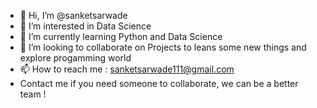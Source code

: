 - 👋 Hi, I’m @sanketsarwade
- 👀 I’m interested in Data Science
- 🌱 I’m currently learning Python and Data Science
- 💞️ I’m looking to collaborate on Projects to leans some new things and explore progamming world
- 📫 How to reach me : sanketsarwade111@gmail.com   
- Contact me if you need someone to collaborate, we can be a better team !

<!---
sanketsarwade/sanketsarwade is a ✨ special ✨ repository because its `README.md` (this file) appears on your GitHub profile.
You can click the Preview link to take a look at your changes.
--->
